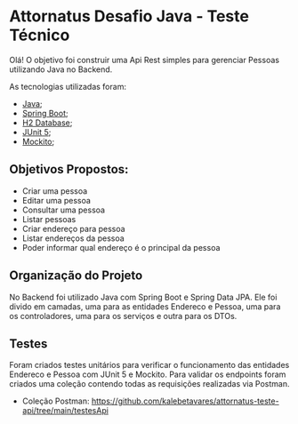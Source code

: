 # Attornatus Desafio Java - Teste Técnico

Olá! O objetivo foi construir uma Api Rest simples para gerenciar Pessoas utilizando Java no Backend.

As tecnologias utilizadas foram:

- [Java](https://www.java.com/pt_BR/download/);
- [Spring Boot](https://spring.io/projects/spring-boot);
- [H2 Database](https://www.h2database.com/html/main.html);
- [JUnit 5](https://junit.org/junit5/);
- [Mockito](https://site.mockito.org/);


## Objetivos Propostos:

-	Criar uma pessoa
-	Editar uma pessoa
-	Consultar uma pessoa
-	Listar pessoas
-	Criar endereço para pessoa
-	Listar endereços da pessoa
-	Poder informar qual endereço é o principal da pessoa  

## Organização do Projeto

No Backend foi utilizado Java com Spring Boot e Spring Data JPA. Ele foi divido em camadas, uma para as entidades Endereco e Pessoa, uma para os controladores, uma para os serviços e outra para os DTOs.

## Testes

Foram criados testes unitários para verificar o funcionamento das entidades Endereco e Pessoa com JUnit 5 e Mockito. Para validar os endpoints foram criados uma coleção contendo todas as requisições realizadas via Postman.

- Coleção Postman: https://github.com/kalebetavares/attornatus-teste-api/tree/main/testesApi
